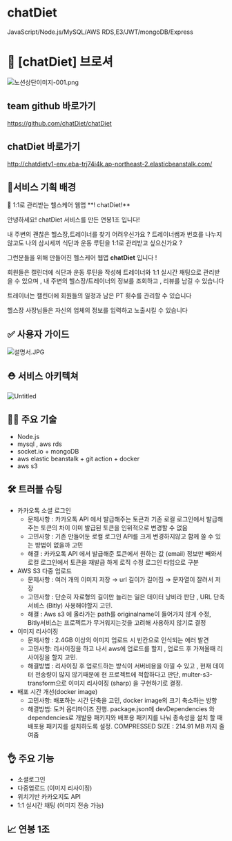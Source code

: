 # chatDiet
JavaScript/Node.js/MySQL/AWS RDS,E3/JWT/mongoDB/Express


# 🦾 [chatDiet] 브로셔

![노션상단이미지-001.png](https://prod-files-secure.s3.us-west-2.amazonaws.com/d9a6688b-60c2-4e9e-ba2d-016089ac7447/23056b69-eaf1-4f98-9fa6-f8248f07ec4e/%EB%85%B8%EC%85%98%EC%83%81%EB%8B%A8%EC%9D%B4%EB%AF%B8%EC%A7%80-001.png)



## team github 바로가기

https://github.com/chatDiet/chatDiet



## chatDiet 바로가기

http://chatdietv1-env.eba-trj74i4k.ap-northeast-2.elasticbeanstalk.com/



## 🎯서비스 기획 배경

<aside>
📢 1:1로 관리받는 헬스케어 웹앱 **! chatDiet!**

안녕하세요! chatDiet 서비스를 만든 연봉1조 입니다!

내 주변의 괜찮은 헬스장,트레이너를 찾기 어려우신가요 ?  트레이너쌤과 번호를 나누지 않고도 나의 삼시세끼 식단과 운동 루틴을 1:1로 관리받고 싶으신가요 ?

그런분들을 위해 만들어진 헬스케어 웹앱  **chatDiet** 입니다 !

회원들은 캘린더에 식단과 운동 루틴을 작성해 트레이너와 1:1 실시간 채팅으로 관리받을 수 있으며 , 내 주변의 헬스장/트레이너의 정보를 조회하고 , 리뷰를 남길 수 있습니다

트레이너는 캘린더에 회원들의 일정과 남은 PT 횟수를 관리할 수 있습니다 

헬스장 사장님들은 자신의 업체의 정보를 입력하고 노출시킬 수 있습니다

</aside>



## ✅ 사용자 가이드

![설명서.JPG](https://prod-files-secure.s3.us-west-2.amazonaws.com/d9a6688b-60c2-4e9e-ba2d-016089ac7447/81c06161-6da8-4a3f-b382-50ed1e3eb6d9/%EC%84%A4%EB%AA%85%EC%84%9C.jpg)



## ⛑️ 서비스 아키텍쳐

![Untitled](https://prod-files-secure.s3.us-west-2.amazonaws.com/d9a6688b-60c2-4e9e-ba2d-016089ac7447/b3f3fda2-ff9f-4f9f-b8b2-daa345ad7000/Untitled.png)



## 👨‍🏭 주요 기술

- Node.js
- mysql , aws rds
- socket.io + mongoDB
- aws elastic beanstalk + git action + docker
- aws s3
    
    

## 🛠️ 트러블 슈팅

- 카카오톡 소셜 로그인
    - 문제사항 :  카카오톡 API 에서 발급해주는 토큰과 기존 로컬 로그인에서 발급해주는 토큰의 차이
    이미 발급된 토큰을 인위적으로 변경할 수 없음
    - 고민사항 : 기존 만들어둔 로컬 로그인 API를 크게 변경하지않고 함께 쓸 수 있는 방법이 없을까 고민
    - 해결 : 카카오톡 API 에서 발급해준 토큰에서 원하는 값 (email) 정보만 빼와서 로컬 로그인에서 토큰을 재발급 하게 로직 수정
    로그인 타입으로 구분
- AWS S3 다중 업로드
    - 문제사항 : 여러 개의 이미지 저장 → url 길이가 길어짐 → 문자열이 잘려서 저장
    - 고민사항 : 단순히 자료형의 길이만 늘리는 일은 데이터 낭비라 판단 ,  URL 단축 서비스 (Bitly) 사용해야할지 고민.
    - 해결 : Aws s3 에 올라가는 path를 originalname이 들어가지 않게 수정, Bitly서비스는 프로젝트가 무거워지는것을 고려해 사용하지 않기로 결정
- 이미지 리사이징
    - 문제사항 : 2.4GB 이상의 이미지 업로드 시 빈칸으로 인식되는 에러 발견
    - 고민사항: 리사이징을 하고 나서 aws에 업로드를 할지 , 업로드 후 가져올때 리사이징을 할지 고민.
    - 해결방법 : 리사이징 후 업로드하는 방식이  서버비용을 아낄 수 있고 , 현재 데이터 전송량이 많지 않기때문에 현 프로젝트에 적합하다고 판단, multer-s3-transform으로 이미지 리사이징 (sharp) 을 구현하기로 결정.
- 배포 시간 개선(docker image)
    - 고민사항: 배포하는 시간 단축을 고민, docker image의 크기 축소하는 방향
    - 해결방법: 도커 옵티마이즈 진행. package.json에 devDependencies 와 dependencies로 개발용 패키지와 배포용 패키지를 나눠 종속성을 설치 할 때 배포용 패키지를 설치하도록 설정. COMPRESSED SIZE : 214.91 MB 까지 줄여줌
    


## 👌 주요 기능

- 소셜로그인
- 다중업로드 (이미지 리사이징)
- 위치기반 카카오지도 API
- 1:1 실시간 채팅 (이미지 전송 가능)

## 📈 연봉 1조
